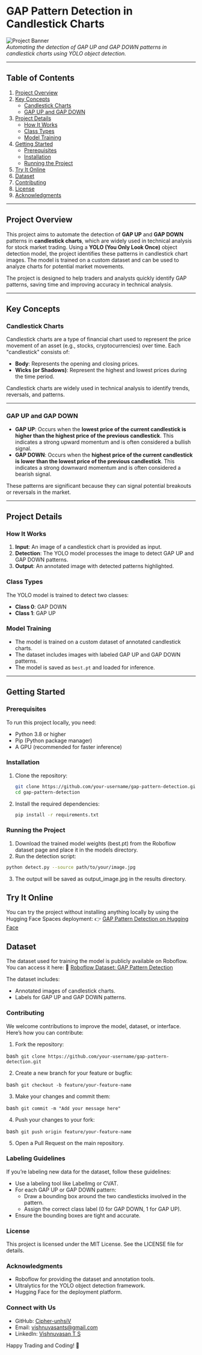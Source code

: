 # **GAP Pattern Detection in Candlestick Charts**

![Project Banner](https://github.com/user-attachments/assets/dc0e5bc8-dae4-4ec6-9721-929ddc2c0460)  
*Automating the detection of GAP UP and GAP DOWN patterns in candlestick charts using YOLO object detection.*

---

## **Table of Contents**
1. [Project Overview](#project-overview)
2. [Key Concepts](#key-concepts)
   - [Candlestick Charts](#candlestick-charts)
   - [GAP UP and GAP DOWN](#gap-up-and-gap-down)
3. [Project Details](#project-details)
   - [How It Works](#how-it-works)
   - [Class Types](#class-types)
   - [Model Training](#model-training)
4. [Getting Started](#getting-started)
   - [Prerequisites](#prerequisites)
   - [Installation](#installation)
   - [Running the Project](#running-the-project)
5. [Try It Online](#try-it-online)
6. [Dataset](#dataset)
7. [Contributing](#contributing)
8. [License](#license)
9. [Acknowledgments](#acknowledgments)

---

## **Project Overview**
This project aims to automate the detection of **GAP UP** and **GAP DOWN** patterns in **candlestick charts**, which are widely used in technical analysis for stock market trading. Using a **YOLO (You Only Look Once)** object detection model, the project identifies these patterns in candlestick chart images. The model is trained on a custom dataset and can be used to analyze charts for potential market movements.

The project is designed to help traders and analysts quickly identify GAP patterns, saving time and improving accuracy in technical analysis.

---

## **Key Concepts**

### **Candlestick Charts**
Candlestick charts are a type of financial chart used to represent the price movement of an asset (e.g., stocks, cryptocurrencies) over time. Each "candlestick" consists of:
- **Body**: Represents the opening and closing prices.
- **Wicks (or Shadows)**: Represent the highest and lowest prices during the time period.

Candlestick charts are widely used in technical analysis to identify trends, reversals, and patterns.

---

### **GAP UP and GAP DOWN**
- **GAP UP**: Occurs when the **lowest price of the current candlestick is higher than the highest price of the previous candlestick**. This indicates a strong upward momentum and is often considered a bullish signal.
- **GAP DOWN**: Occurs when the **highest price of the current candlestick is lower than the lowest price of the previous candlestick**. This indicates a strong downward momentum and is often considered a bearish signal.

These patterns are significant because they can signal potential breakouts or reversals in the market.

---

## **Project Details**

### **How It Works**
1. **Input**: An image of a candlestick chart is provided as input.
2. **Detection**: The YOLO model processes the image to detect GAP UP and GAP DOWN patterns.
3. **Output**: An annotated image with detected patterns highlighted.

### **Class Types**
The YOLO model is trained to detect two classes:
- **Class 0**: GAP DOWN
- **Class 1**: GAP UP

### **Model Training**
- The model is trained on a custom dataset of annotated candlestick charts.
- The dataset includes images with labeled GAP UP and GAP DOWN patterns.
- The model is saved as `best.pt` and loaded for inference.

---

## **Getting Started**

### **Prerequisites**
To run this project locally, you need:
- Python 3.8 or higher
- Pip (Python package manager)
- A GPU (recommended for faster inference)

### **Installation**
1. Clone the repository:
   ```bash
   git clone https://github.com/your-username/gap-pattern-detection.git
   cd gap-pattern-detection
   ```
2. Install the required dependencies:
   ```bash
   pip install -r requirements.txt
   ```

### **Running the Project**
1. Download the trained model weights (best.pt) from the Roboflow dataset page and place it in the models directory.
2. Run the detection script:
```bash
python detect.py --source path/to/your/image.jpg
```
3. The output will be saved as output_image.jpg in the results directory.

## Try It Online
You can try the project without installing anything locally by using the Hugging Face Spaces deployment:
👉 [GAP Pattern Detection on Hugging Face](https://huggingface.co/spaces/cipherunhsiv/gap-pattern-detection)

## Dataset
The dataset used for training the model is publicly available on Roboflow. You can access it here:
🔗 [Roboflow Dataset: GAP Pattern Detection](https://universe.roboflow.com/cipherunhsiv/gap-pattern-detection)

The dataset includes:
- Annotated images of candlestick charts.
- Labels for GAP UP and GAP DOWN patterns.

### Contributing
We welcome contributions to improve the model, dataset, or interface. Here’s how you can contribute:

1. Fork the repository:

bash```
git clone https://github.com/your-username/gap-pattern-detection.git```

2. Create a new branch for your feature or bugfix:

bash```
git checkout -b feature/your-feature-name```

3. Make your changes and commit them:

bash```
git commit -m "Add your message here"```

4. Push your changes to your fork:

bash```
git push origin feature/your-feature-name```

5. Open a Pull Request on the main repository.

### Labeling Guidelines

If you’re labeling new data for the dataset, follow these guidelines:

- Use a labeling tool like LabelImg or CVAT.
- For each GAP UP or GAP DOWN pattern:
  - Draw a bounding box around the two candlesticks involved in the pattern.
  - Assign the correct class label (0 for GAP DOWN, 1 for GAP UP).
- Ensure the bounding boxes are tight and accurate.

### License
This project is licensed under the MIT License. See the LICENSE file for details.

### Acknowledgments
- Roboflow for providing the dataset and annotation tools.
- Ultralytics for the YOLO object detection framework.
- Hugging Face for the deployment platform.

### Connect with Us

- GitHub: [Cipher-unhsiV](https://github.com/Cipher-unhsiV)
- Email: vishnuvasants@gmail.com
- LinkedIn: [Vishnuvasan T S](https://www.linkedin.com/in/cipher-unhsiv)

Happy Trading and Coding! 🚀

   
